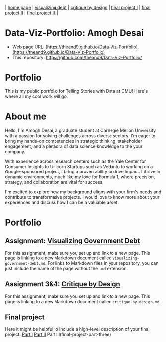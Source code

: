 | [home page](https://cmustudent.github.io/tswd-portfolio-templates/) | [visualizing debt](visualizing-government-debt.md) | [critique by design](critique-by-design) | [final project I](final-project-part-one) | [final project II](final-project-part-two) | [final project III](final-project-part-three) |

# Data-Viz-Portfolio: Amogh Desai

- Web page URL: [https://theand9.github.io/Data-Viz-Portfolio](https://theand9.github.io/Data-Viz-Portfolio)
- This repository: [https://github.com/theand9/Data-Viz-Portfolio/ ](https://github.com/theand9/Data-Viz-Portfolio/)

# Portfolio
This is my public portfolio for Telling Stories with Data at CMU!  Here's where all my cool work will go.

# About me
Hello, I'm Amogh Desai, a graduate student at Carnegie Mellon University with a passion for solving challenges across diverse sectors. I'm eager to bring my hands-on competencies in strategic thinking, stakeholder engagement, and a plethora of data science knowledge to the your company.

With experience across research centers such as the Yale Center for Consumer Insights to Unicorn Startups such as Vedantu to working on a Google-sponsored project, I bring a proven ability to drive impact. I thrive in dynamic environments, much like my love for Formula 1, where precision, strategy, and collaboration are vital for success.

I'm excited to explore how my background aligns with your firm's needs and contribute to transformative projects. I would love to know more about your experiences and discuss how I can be a valuable asset.

# Portfolio

## Assignment: [Visualizing Government Debt](visualizing-government-debt.md)
For this assignment, make sure you set up and link to a new page.  This page is linking to a new Markdown document called `visualizing-government-debt.md`.  For links to Markdown files in your repository, you can just include the name of the page without the `.md` extension. 

## Assignment 3&4: [Critique by Design](critique-by-design)
For this assignment, make sure you set up and link to a new page.  This page is linking to a new Markdown document called `critique-by-design.md`.  

## Final project
Here it might be helpful to include a high-level description of your final project. 
[Part I](final-project-part-one)
[Part II](final-project-part-two)
Part III(final-project-part-three)
